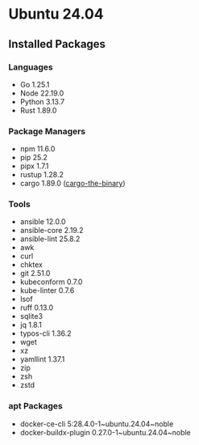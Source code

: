 # Ubuntu 24.04

## Installed Packages

### Languages

- Go 1.25.1
- Node 22.19.0
- Python 3.13.7
- Rust 1.89.0

### Package Managers

- npm 11.6.0
- pip 25.2
- pipx 1.7.1
- rustup 1.28.2
- cargo 1.89.0 ([cargo-the-binary](https://github.com/rust-lang/cargo/blob/master/src/cargo/version.rs))

### Tools

- ansible 12.0.0
- ansible-core 2.19.2
- ansible-lint 25.8.2
- awk
- curl
- chktex
- git 2.51.0
- kubeconform 0.7.0
- kube-linter 0.7.6
- lsof
- ruff 0.13.0
- sqlite3
- jq 1.8.1
- typos-cli 1.36.2
- wget
- xz
- yamllint 1.37.1
- zip
- zsh
- zstd

### apt Packages

- docker-ce-cli 5:28.4.0-1\~ubuntu.24.04\~noble
- docker-buildx-plugin 0.27.0-1\~ubuntu.24.04\~noble
